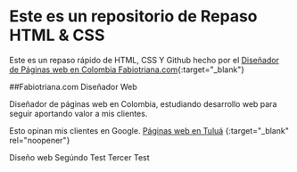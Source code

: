 # Este es un repositorio de Repaso HTML & CSS

Este es un repaso rápido de HTML, CSS Y Github hecho por el [Diseñador de Páginas web  en Colombia Fabiotriana.com](https://fabiotriana.com "Diseñador de Páginas web  en Colombia Fabiotriana.com"){:target="_blank"}

##Fabiotriana.com Diseñador Web

Diseñador de páginas web en Colombia, estudiando desarrollo web para seguir aportando valor a mis clientes. 

Esto opinan mis clientes en Google. [Páginas web en Tuluá](https://goo.gl/maps/GNSpcjS2LvZGZKAV9 "Páginas web en Tuluá") {:target="_blank" rel="noopener"}

Diseño web
Segúndo Test
Tercer Test